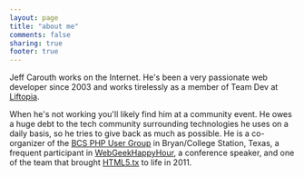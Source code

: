 ```yaml
---
layout: page
title: "about me"
comments: false 
sharing: true
footer: true
---
```


Jeff Carouth works on the Internet. He's been a very passionate web developer since 2003 and works tirelessly as a member of Team Dev at [Liftopia](http://www.liftopia.com).

When he's not working you'll likely find him at a community event. He owes a huge debt to the tech community surrounding technologies he uses on a daily basis, so he tries to give back as much as possible. He is a co-organizer of the [BCS PHP User Group](http://bcsphp.eventbrite.com/) in Bryan/College Station, Texas, a frequent participant in [WebGeekHappyHour](http://webgeekhappyhour.com), a conference speaker, and one of the team that brought [HTML5.tx](http://html5tx.com) to life in 2011.
